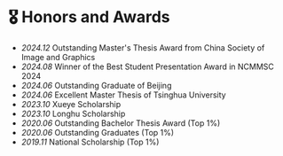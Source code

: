 # 🎖 Honors and Awards
- *2024.12* Outstanding Master's Thesis Award from China Society of Image and Graphics
- *2024.08* Winner of the Best Student Presentation Award in NCMMSC 2024
- *2024.06* Outstanding Graduate of Beijing
- *2024.06* Excellent Master Thesis of Tsinghua University
- *2023.10* Xueye Scholarship
- *2023.10* Longhu Scholarship
- *2020.06* Outstanding Bachelor Thesis Award (Top 1%)
- *2020.06* Outstanding Graduates (Top 1%)
- *2019.11* National Scholarship (Top 1%)